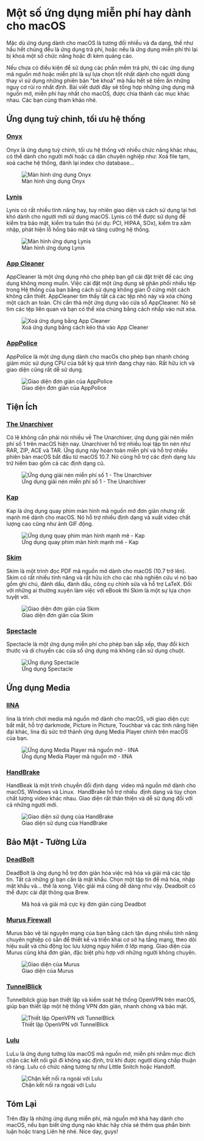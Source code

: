 # Một số ứng dụng miễn phí hay dành cho macOS


Mặc dù ứng dụng dành cho macOS là tương đối nhiều và đa dạng, thế như hầu hết chúng đều là ứng dụng trả phí, hoặc nếu là ứng dụng miễn phí thì lại bị khoá một số chức năng hoặc đi kèm quảng cáo.

Nếu chưa có điều kiện để sử dụng các phần mềm trả phí, thì các ứng dụng mã nguồn mở hoặc miễn phí là sự lựa chọn tốt nhất dành cho người dùng thay vì sử dụng những phiên bản "bẻ khoá" mà hầu hết sẽ tiềm ẩn những nguy cơ rủi ro nhất định. Bài viết dưới đây sẽ tổng hợp những ứng dụng mã nguồn mở, miễn phí hay nhất cho macOS, được chia thành các mục khác nhau. Các bạn cùng tham khảo nhé.

## Ứng dụng tuỳ chỉnh, tối ưu hệ thống

### [Onyx](https://www.titanium-software.fr/en/onyx.html)

Onyx là ứng dụng tuỳ chỉnh, tối ưu hệ thống với nhiều chức năng khác nhau, có thể dành cho người mới hoặc cả dân chuyên nghiệp như: Xoá file tạm, xoá cache hệ thống, đánh lại index cho database...

<figure class="kg-card kg-image-card kg-card-hascaption"><img src="/assets/images/2020/09/Onyx-screen.png" class="kg-image" alt="Màn hình ứng dụng Onyx" srcset="/assets/images/size/w600/2020/09/Onyx-screen.png 600w, /assets/images/size/w1000/2020/09/Onyx-screen.png 1000w, /assets/images/2020/09/Onyx-screen.png 1232w" sizes="(min-width: 720px) 720px"><figcaption class="text-center">Màn hình ứng dụng Onyx</figcaption></figure>

### [Lynis](https://cisofy.com/lynis/)

Lynis có rất nhiều tính năng hay, tuy nhiên giao diện và cách sử dụng lại hơi khó dành cho người mới sử dụng macOS. Lynis có thể được sử dụng để kiểm tra bảo mật, kiểm tra tuân thủ (ví dụ: PCI, HIPAA, SOx), kiểm tra xâm nhập, phát hiện lỗ hổng bảo mật và tăng cường hệ thống.

<figure class="kg-card kg-image-card kg-card-hascaption"><img src="/assets/images/2020/09/lynis-screenshot.png" class="kg-image" alt="Màn hình ứng dụng Lynis" srcset="/assets/images/size/w600/2020/09/lynis-screenshot.png 600w, /assets/images/2020/09/lynis-screenshot.png 800w" sizes="(min-width: 720px) 720px"><figcaption class="text-center">Màn hình ứng dụng Lynis</figcaption></figure>

### [App Cleaner](http://freemacsoft.net/appcleaner/)

AppCleaner là một ứng dụng nhỏ cho phép bạn gỡ cài đặt triệt để các ứng dụng không mong muốn. Việc cài đặt một ứng dụng sẽ phân phối nhiều tệp trong Hệ thống của bạn bằng cách sử dụng không gian Ổ cứng một cách không cần thiết. AppCleaner tìm thấy tất cả các tệp nhỏ này và xóa chúng một cách an toàn. Chỉ cần thả một ứng dụng vào cửa sổ AppCleaner. Nó sẽ tìm các tệp liên quan và bạn có thể xóa chúng bằng cách nhấp vào nút xóa.

<figure class="kg-card kg-image-card kg-card-hascaption"><img src="/assets/images/2020/09/appcleaner-screen.png" class="kg-image" alt="Xoá ứng dụng bằng App Cleaner"><figcaption class="text-center">Xoá ứng dụng bằng cách kéo thả vào App Cleaner</figcaption></figure>

### [AppPolice](https://github.com/AppPolice/AppPolice)

AppPolice là một ứng dụng dành cho macOs cho phép bạn nhanh chóng giảm mức sử dụng CPU của bất kỳ quá trình đang chạy nào. Rất hữu ích và giao diện cũng rất dễ sử dụng.

<figure class="kg-card kg-image-card kg-card-hascaption"><img src="/assets/images/2020/09/fdffd054-cc65-11e5-8405-cc224ea4ab3b.png" class="kg-image" alt="Giao diện đơn giản của AppPolice" srcset="/assets/images/size/w600/2020/09/fdffd054-cc65-11e5-8405-cc224ea4ab3b.png 600w, /assets/images/2020/09/fdffd054-cc65-11e5-8405-cc224ea4ab3b.png 711w"><figcaption class="text-center">Giao diện đơn giản của AppPolice</figcaption></figure>

## Tiện Ích

### [The Unarchiver](https://theunarchiver.com/)

Có lẽ không cần phải nói nhiều về The Unarchiver, ứng dụng giải nén miễn phí số 1 trên macOS hiện nay. Unarchiver hỗ trợ nhiều loại tập tin nén như RAR, ZIP, ACE và TAR. Ứng dụng này hoàn toàn miễn phí và hỗ trợ nhiều phiên bản macOS bắt đầu từ macOS 10.7. Nó cũng hỗ trợ các định dạng lưu trữ hiếm bao gồm cả các định dạng cũ.

<figure class="kg-card kg-image-card kg-card-hascaption"><img src="/assets/images/2020/09/unarchiver-screenshot-01.png" class="kg-image" alt="Ứng dụng giải nén miễn phí số 1 - The Unarchiver" srcset="/assets/images/size/w600/2020/09/unarchiver-screenshot-01.png 600w, /assets/images/2020/09/unarchiver-screenshot-01.png 920w" sizes="(min-width: 720px) 720px"><figcaption class="text-center">Ứng dụng giải nén miễn phí số 1 - The Unarchiver</figcaption></figure>

### [Kap](https://getkap.co/)

Kap là ứng dụng quay phim màn hình mã nguồn mở đơn giản nhưng rất mạnh mẽ dành cho macOS. Nó hỗ trợ nhiều định dạng và xuất video chất lượng cao cũng như ảnh GIF động.

<figure class="kg-card kg-image-card kg-card-hascaption"><img src="/assets/images/2020/09/Kap-Screenshot.png" class="kg-image" alt="Ứng dụng quay phim màn hình mạnh mẽ - Kap" srcset="/assets/images/size/w600/2020/09/Kap-Screenshot.png 600w, /assets/images/2020/09/Kap-Screenshot.png 955w" sizes="(min-width: 720px) 720px"><figcaption class="text-center">Ứng dụng quay phim màn hình mạnh mẽ - Kap</figcaption></figure>

### [Skim](https://skim-app.sourceforge.io/)

Skim là một trình đọc PDF mã nguồn mở dành cho macOS (10.7 trở lên). Skim có rất nhiều tính năng và rất hữu ích cho các nhà nghiên cứu vì nó bao gồm ghi chú, đánh dấu, đánh dấu, công cụ chỉnh sửa và hỗ trợ LaTeX. Đối với những ai thường xuyên làm việc với eBook thì Skim là một sự lựa chọn tuyệt vời.

<figure class="kg-card kg-image-card kg-card-hascaption"><img src="/assets/images/2020/09/Skim-Screenshot.png" class="kg-image" alt="Giao diện đơn giản của Skim" srcset="/assets/images/size/w600/2020/09/Skim-Screenshot.png 600w, /assets/images/2020/09/Skim-Screenshot.png 700w"><figcaption class="text-center">Giao diện đơn giản của Skim</figcaption></figure>

### [Spectacle](https://www.spectacleapp.com/)

Spectacle là một ứng dụng miễn phí cho phép bạn sắp xếp, thay đổi kích thước và di chuyển các cửa sổ ứng dụng mà không cần sử dụng chuột.

<figure class="kg-card kg-image-card kg-card-hascaption"><img src="/assets/images/2020/09/spectacle-screenshot.png" class="kg-image" alt="Ứng dụng Spectacle" srcset="/assets/images/size/w600/2020/09/spectacle-screenshot.png 600w, /assets/images/size/w1000/2020/09/spectacle-screenshot.png 1000w, /assets/images/2020/09/spectacle-screenshot.png 1056w" sizes="(min-width: 720px) 720px"><figcaption class="text-center">Ứng dụng Spectacle</figcaption></figure>

## Ứng dụng Media

### [IINA](https://iina.io/)

Iina là trình chơi media mã nguồn mở dành cho macOS, với giao diện cực bắt mắt, hỗ trợ darkmode, Picture in Picture, Touchbar và các tính năng hiện đại khác, Iina đủ sức trở thành ứng dụng Media Player chính trên macOS của bạn.

<figure class="kg-card kg-image-card kg-card-hascaption"><img src="/assets/images/2020/09/image-24.png" class="kg-image" alt="Ứng dụng Media Player mã nguồn mở - IINA" srcset="/assets/images/size/w600/2020/09/image-24.png 600w, /assets/images/size/w1000/2020/09/image-24.png 1000w, /assets/images/2020/09/image-24.png 1073w" sizes="(min-width: 720px) 720px"><figcaption class="text-center">Ứng dụng Media Player mã nguồn mở - IINA</figcaption></figure>


### [HandBrake](https://handbrake.fr/)

HandBeak là một trình chuyển đổi định dạng &nbsp;video mã nguồn mở dành cho macOS, Windows và Linux. &nbsp;HandBrake hỗ trợ nhiều &nbsp;định dạng và tùy chọn chất lượng video khác nhau. Giao diện rất thân thiện và dễ sử dụng đối với cả những người mới.

<figure class="kg-card kg-image-card kg-card-hascaption"><img src="/assets/images/2020/09/handbrake_screenshot.png" class="kg-image" alt="Giao diện sử dụng của HandBrake" srcset="/assets/images/size/w600/2020/09/handbrake_screenshot.png 600w, /assets/images/2020/09/handbrake_screenshot.png 920w" sizes="(min-width: 720px) 720px"><figcaption class="text-center">Giao diện sử dụng của HandBrake</figcaption></figure>

## Bảo Mật - Tường Lửa

### [DeadBolt](https://github.com/alichtman/deadbolt)

DeadBolt là ứng dụng hỗ trợ đơn giản hóa việc mã hóa và giải mã các tập tin. Tất cả những gì bạn cần là mật khẩu. Chọn một tập tin để mã hóa, nhập mật khẩu và… thế là xong. Việc giải mã cũng dễ dàng như vậy. Deadbolt có thể được cài đặt thông qua Brew.

<figure class="kg-card kg-image-card kg-card-hascaption"><img src="/assets/images/2020/09/deadbolt-header.png" class="kg-image" alt srcset="/assets/images/size/w600/2020/09/deadbolt-header.png 600w, /assets/images/size/w1000/2020/09/deadbolt-header.png 1000w, /assets/images/size/w1600/2020/09/deadbolt-header.png 1600w, /assets/images/size/w2400/2020/09/deadbolt-header.png 2400w" sizes="(min-width: 720px) 720px"><figcaption class="text-center">Mã hoá và giải mã cực kỳ đơn giản cùng Deadbot</figcaption></figure>

### [Murus Firewall](https://www.murusfirewall.com/murus/)

Murus bảo vệ tài nguyên mạng của bạn bằng cách tận dụng nhiều tính năng chuyên nghiệp có sẵn để thiết kế và triển khai cơ sở hạ tầng mạng, theo dõi hiệu suất và chủ động lọc lưu lượng nguy hiểm ở lớp mạng. Giao diện của Murus cũng khá đơn giản, đặc biệt phù hợp với những người không chuyên.

<figure class="kg-card kg-image-card kg-card-hascaption"><img src="/assets/images/2020/09/firewallfiltering2.jpeg" class="kg-image" alt="Giao diện của Murus" srcset="/assets/images/size/w600/2020/09/firewallfiltering2.jpeg 600w, /assets/images/size/w1000/2020/09/firewallfiltering2.jpeg 1000w, /assets/images/size/w1600/2020/09/firewallfiltering2.jpeg 1600w, /assets/images/2020/09/firewallfiltering2.jpeg 1920w" sizes="(min-width: 720px) 720px"><figcaption class="text-center">Giao diện của Murus</figcaption></figure>

### [TunnelBlick](https://tunnelblick.net/index.html)

Tunnelblick giúp bạn thiết lập và kiểm soát hệ thống OpenVPN trên macOS, giúp bạn thiết lập một hệ thống VPN đơn giản, nhanh chóng và bảo mật.

<figure class="kg-card kg-image-card kg-card-hascaption"><img src="/assets/images/2020/09/tunnel-blick.png" class="kg-image" alt="Thiết lập OpenVPN với TunnelBlick" srcset="/assets/images/size/w600/2020/09/tunnel-blick.png 600w, /assets/images/size/w1000/2020/09/tunnel-blick.png 1000w, /assets/images/2020/09/tunnel-blick.png 1006w" sizes="(min-width: 720px) 720px"><figcaption class="text-center">Thiết lập OpenVPN với TunnelBlick</figcaption></figure>

### [Lulu](https://objective-see.com/products/lulu.html)

LuLu là ứng dụng tường lửa macOS mã nguồn mở, miễn phí nhằm mục đích chặn các kết nối gửi đi không xác định, trừ khi được người dùng chấp thuận rõ ràng. Lulu có chức năng tương tự như Little Snitch hoặc Handoff.

<figure class="kg-card kg-image-card kg-card-hascaption"><img src="/assets/images/2020/10/lulu.png" class="kg-image" alt="Chặn kết nối ra ngoài với Lulu" srcset="/assets/images/size/w600/2020/10/lulu.png 600w, /assets/images/size/w1000/2020/10/lulu.png 1000w, /assets/images/size/w1600/2020/10/lulu.png 1600w, /assets/images/2020/10/lulu.png 1920w" sizes="(min-width: 720px) 720px"><figcaption class="text-center">Chặn kết nối ra ngoài với Lulu</figcaption></figure>

## Tóm Lại

Trên đây là những ứng dụng miễn phí, mã nguồn mở khá hay dành cho macOS, nếu bạn biết ứng dụng nào khác hãy chia sẻ thêm qua phần bình luận hoặc trang Liên hệ nhé. Nice day, guys!


